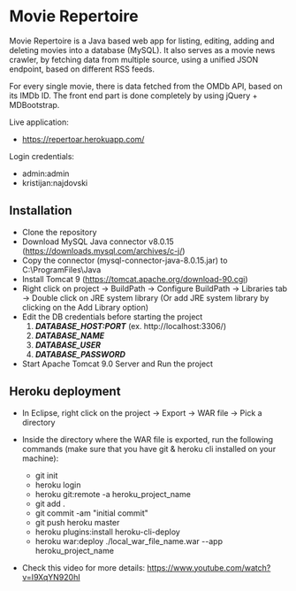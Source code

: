 # Movie Repertoire

Movie Repertoire is a Java based web app for listing, editing, adding and deleting movies into a database (MySQL).
It also serves as a movie news crawler, by fetching data from multiple source, using a unified JSON endpoint, based on different RSS feeds.

For every single movie, there is data fetched from the OMDb API, based on its IMDb ID.
The front end part is done completely by using jQuery + MDBootstrap.

Live application:
- https://repertoar.herokuapp.com/

Login credentials:
- admin:admin
- kristijan:najdovski

## Installation

- Clone the repository
- Download MySQL Java connector v8.0.15 (https://downloads.mysql.com/archives/c-j/)
- Copy the connector (mysql-connector-java-8.0.15.jar) to C:\ProgramFiles\Java
- Install Tomcat 9 (https://tomcat.apache.org/download-90.cgi)
- Right click on project -> BuildPath -> Configure BuildPath -> Libraries tab -> Double click on JRE system library (Or add 
JRE system library by clicking on the Add Library option)
- Edit the DB credentials before starting the project
  1. ___DATABASE_HOST:PORT___ (ex. http://localhost:3306/)
  2. ___DATABASE_NAME___
  3. ___DATABASE_USER___
  4. ___DATABASE_PASSWORD___
- Start Apache Tomcat 9.0 Server and Run the project

## Heroku deployment

- In Eclipse, right click on the project -> Export -> WAR file -> Pick a directory
- Inside the directory where the WAR file is exported, run the following commands (make sure that you have git & heroku cli installed on your machine):
	- git init
	- heroku login
	- heroku git:remote -a heroku_project_name
	- git add .
	- git commit -am "initial commit"
	- git push heroku master
	- heroku plugins:install heroku-cli-deploy
	- heroku war:deploy ./local_war_file_name.war --app heroku_project_name

- Check this video for more details: https://www.youtube.com/watch?v=I9XqYN920hI